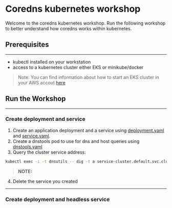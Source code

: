 # Coredns kubernetes workshop
Welcome to the coredns kubernetes workshop. Run the following workshop to better understand how coredns works within kubernetes.

## Prerequisites
---
- kubectl installed on your workstation
- access to a kubernetes cluster either EKS or minikube/docker
>Note: You can find information about how to start an EKS cluster in your AWS accout [here](../../eks-terraform/)

## Run the Workshop
---
### Create deployment and service

1. Create an application deployment and a service using [deployment.yaml](deployment.yaml) and [service.yaml](service.yaml).
2. Create a dnstools pod to use for dns and host queries using [dnstools.yaml](dnstools.yaml)
3. Query the cluster service address:
```bash
kubectl exec -i -t dnsutils -- dig -t a service-cluster.default.svc.cluster.local
```
>**NOTE:**  

4. Delete the service you created
---
### Create deployment and headless service
